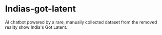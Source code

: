 # Indias-got-latent
AI chatbot powered by a rare, manually collected dataset from the removed reality show India's Got Latent.
